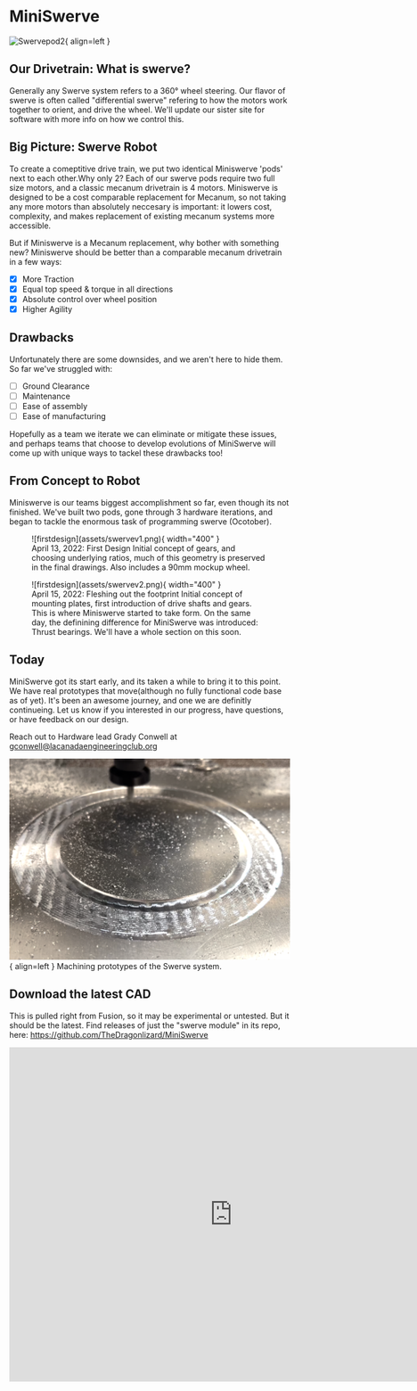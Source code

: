 <link rel="preconnect" href="https://rsms.me/">
<link rel="stylesheet" href="https://rsms.me/inter/inter.css">

# MiniSwerve
![Swervepod2](assets/IMG_3590.png){ align=left }

## Our Drivetrain: What is swerve?

Generally any Swerve system refers to a 360° wheel steering. Our flavor of swerve is often called "differential swerve" refering to how the motors work together to orient, and drive the wheel. We'll update our sister site for software with more info on how we control this. 

## Big Picture: Swerve Robot

To create a comeptitive drive train, we put two identical Miniswerve 'pods' next to each other.Why only 2? Each of our swerve pods require two full size motors, and a classic mecanum drivetrain is 4 motors. Miniswerve is designed to be a cost comparable replacement for Mecanum, so not taking any more motors than absolutely neccesary is important: it lowers cost, complexity, and makes replacement of existing mecanum systems more accessible. 

But if Miniswerve is a Mecanum replacement, why bother with something new?
Miniswerve should be better than a comparable mecanum drivetrain in a few ways: 

- [x] More Traction 
- [x] Equal top speed & torque in all directions
- [x] Absolute control over wheel position
- [x] Higher Agility

## Drawbacks

Unfortunately there are some downsides, and we aren't here to hide them. So far we've struggled with: 

- [ ] Ground Clearance
- [ ] Maintenance
- [ ] Ease of assembly
- [ ] Ease of manufacturing

Hopefully as a team we iterate we can eliminate or mitigate these issues, and perhaps teams that choose to develop evolutions of MiniSwerve will come up with unique ways to tackel these drawbacks too!

## From Concept to Robot

Miniswerve is our teams biggest accomplishment so far, even though its not finished. 
We've built two pods, gone through 3 hardware iterations, and began to tackle the enormous task of programming swerve (Ocotober). 

<figure markdown>
  ![firstdesign](assets/swervev1.png){ width="400" }
  <figcaption>April 13, 2022: First Design
  Initial concept of gears, and choosing underlying ratios, much of this geometry is preserved in the final drawings. Also includes a 90mm mockup wheel. </figcaption>
</figure>

<figure markdown>
  ![firstdesign](assets/swervev2.png){ width="400" }
  <figcaption>April 15, 2022: Fleshing out the footprint
  Initial concept of mounting plates, first introduction of drive shafts and gears. This is where Miniswerve started to take form. On the same day, the definining difference for MiniSwerve was introduced: Thrust bearings. We'll have a whole section on this soon. </figcaption>
</figure>


## Today

MiniSwerve got its start early, and its taken a while to bring it to this point. We have real prototypes that move(although no fully functional code base as of yet). It's been an awesome journey, and one we are definitly continueing. Let us know if you interested in our progress, have questions, or have feedback on our design. 

Reach out to Hardware lead Grady Conwell at gconwell@lacanadaengineeringclub.org 

![MachiningSwerve](assets/swervemachinepic1.png){ align=left }
Machining prototypes of the Swerve system. 

## Download the latest CAD
This is pulled right from Fusion, so it may be experimental or untested. But it should be the latest. Find releases of just the "swerve module" in its repo, here: https://github.com/TheDragonlizard/MiniSwerve  

<iframe src="https://icloud11636.autodesk360.com/shares/public/SH35dfcQT936092f0e43955c17b2f02d9e36?mode=embed" width="800" height="600" allowfullscreen="true" webkitallowfullscreen="true" mozallowfullscreen="true"  frameborder="0"></iframe>


